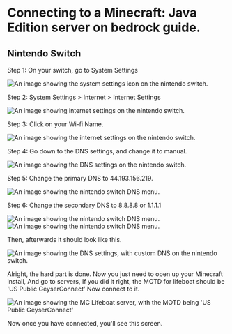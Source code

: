 # Connecting to a Minecraft: Java Edition server on bedrock guide.

## Nintendo Switch
Step 1: On your switch, go to System Settings
 
![An image showing the system settings icon on the nintendo switch.](https://user-images.githubusercontent.com/109752332/202918079-3abce004-c88c-4119-be1b-495197b50a84.jpeg)

Step 2: System Settings > Internet > Internet Settings
 
![An image showing internet settings on the nintendo switch.](https://user-images.githubusercontent.com/109752332/202918263-a23fdd10-05f2-49ab-a36b-cd8eb871cd18.jpeg)

Step 3: Click on your Wi-fi Name.

![An image showing the internet settings on the nintendo switch.](https://user-images.githubusercontent.com/109752332/202918923-1ed692fa-7073-48e6-a43d-95623ec38440.jpeg)

Step 4: Go down to the DNS settings, and change it to manual.

![An image showing the DNS settings on the nintendo switch.](https://user-images.githubusercontent.com/109752332/202919367-9b924ca7-00d5-454d-9d9b-6192d9d0930d.jpeg)

Step 5: Change the primary DNS to 44.193.156.219.

![An image showing the nintendo switch DNS menu.](https://user-images.githubusercontent.com/109752332/202919622-1657379b-10db-4d46-ada2-1b25b5ec689c.jpeg)

Step 6: Change the secondary DNS to 8.8.8.8 or 1.1.1.1

![An image showing the nintendo switch DNS menu.](https://user-images.githubusercontent.com/109752332/202920361-efa05993-3d9e-4d35-bc10-53fd932d9f8b.jpeg)
![An image showing the nintendo switch DNS menu.](https://user-images.githubusercontent.com/109752332/202920132-fe03e875-9d9a-445d-987e-5299de471242.jpeg)

Then, afterwards it should look like this.

![An image showing the DNS settings, with custom DNS on the nintendo switch.](https://user-images.githubusercontent.com/109752332/202920451-818eed3a-ce0e-4a72-ac9b-f52746361b5b.jpeg)

Alright, the hard part is done. Now you just need to open up your Minecraft install, And go to servers, If you did it right, the MOTD for lifeboat should be 'US Public GeyserConnect'
Now connect to it.

![An image showing the MC Lifeboat server, with the MOTD being 'US Public GeyserConnect'](https://user-images.githubusercontent.com/109752332/203147659-3fe096b5-856d-4284-9f18-c29c4a065989.jpeg)

Now once you have connected, you'll see this screen.

